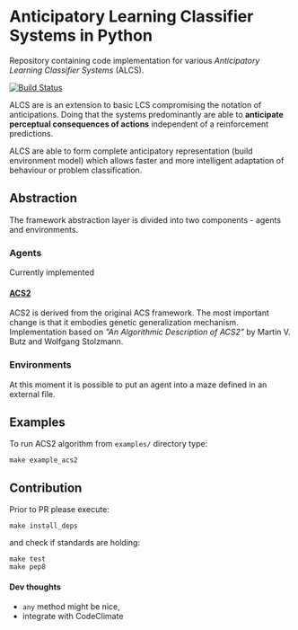 # Anticipatory Learning Classifier Systems in Python
Repository containing code implementation for various *Anticipatory Learning Classifier Systems* (ALCS).

[![Build Status](https://travis-ci.org/khozzy/ACS.svg?branch=master)](https://travis-ci.org/khozzy/ACS)


ALCS are is an extension to basic LCS compromising the notation of anticipations. Doing that the systems predominantly are able to **anticipate perceptual consequences of actions** independent of a reinforcement predictions.
 
 ALCS are able to form complete anticipatory representation (build environment model) which allows faster
 and more intelligent adaptation of behaviour or problem classification.

## Abstraction
The framework abstraction layer is divided into two components - agents and environments.

### Agents
Currently implemented
#### [ACS2](acs/agent/acs2/ACS2.py)
ACS2 is derived from the original ACS framework. The most important change is that it embodies genetic generalization mechanism. Implementation based on *"An Algorithmic Description of ACS2"* by Martin V. Butz and Wolfgang Stolzmann.

### Environments
At this moment it is possible to put an agent into a maze defined in an external file.

## Examples
To run ACS2 algorithm from `examples/` directory type:

    make example_acs2

## Contribution
Prior to PR please execute:

    make install_deps
    
and check if standards are holding:

    make test
    make pep8

#### Dev thoughts
- `any` method might be nice,
- integrate with CodeClimate
